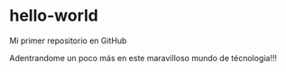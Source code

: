 # hello-world
Mi primer repositorio en GitHub

Adentrandome un poco más en este maravilloso mundo de técnologia!!!
